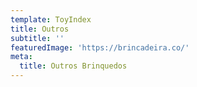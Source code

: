 ```yaml
---
template: ToyIndex
title: Outros
subtitle: ''
featuredImage: 'https://brincadeira.co/'
meta:
  title: Outros Brinquedos
---
```

